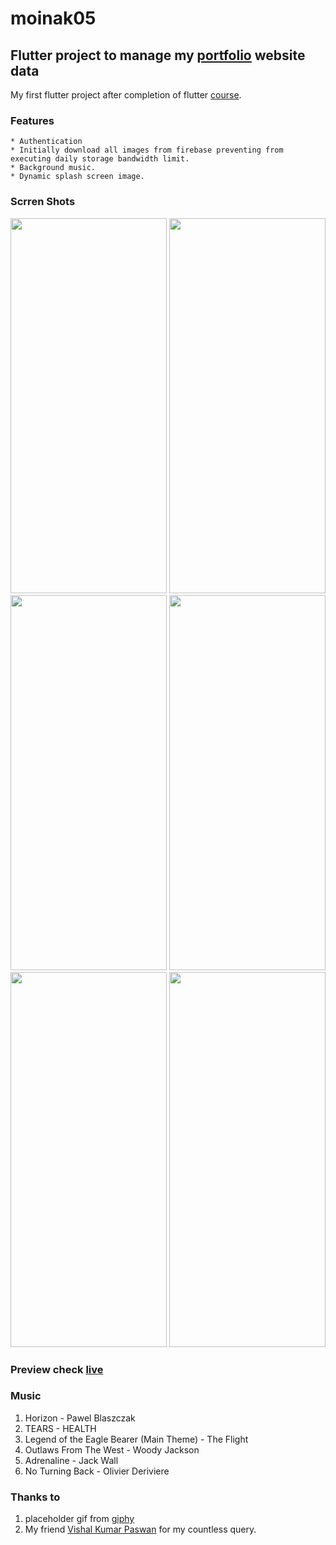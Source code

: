 # moinak05

## Flutter project to manage my <a href='https://moinak05.vercel.app'>portfolio</a> website data

My first flutter project after completion of flutter <a href="https://www.udemy.com/course/learn-flutter-dart-to-build-ios-android-apps/">course</a>.

### Features

    * Authentication
    * Initially download all images from firebase preventing from executing daily storage bandwidth limit.
    * Background music.
    * Dynamic splash screen image.

### Scrren Shots

<p float="left">
   <img width="250" height="600" src="https://github.com/Moinak-Majumdar/portfolio-manager/assets/99950805/fb429336-41c9-4d2e-9a4c-e00cdd854ef9"/>
   <img width="250" height="600" src="https://github.com/Moinak-Majumdar/portfolio-manager/assets/99950805/b095b0a7-4376-4dcc-afa9-bee48bdba031"/>
   <img width="250" height="600" src="https://github.com/Moinak-Majumdar/portfolio-manager/assets/99950805/49b98a4d-1702-4e32-b9ce-1782b12d7b46"/>
   <img width="250" height="600" src="https://github.com/Moinak-Majumdar/portfolio-manager/assets/99950805/95b800de-0f84-4645-92fc-d44ecf09a445"/>
   <img width="250" height="600" src="https://github.com/Moinak-Majumdar/portfolio-manager/assets/99950805/e2030aff-e99e-43e1-a1cf-f9fbc608fe32"/>
   <img width="250" height="600" src="https://github.com/Moinak-Majumdar/portfolio-manager/assets/99950805/210b3fbe-88a4-42e6-bfaa-1d42fced821f"/>
</p>


### Preview check <a href="https://www.veed.io/view/c370d423-7cac-4e0c-adf6-57a22112d40a?panel=share">live</a>

### Music

1. Horizon - Pawel Blaszczak
2. TEARS - HEALTH
3. Legend of the Eagle Bearer (Main Theme) - The Flight
4. Outlaws From The West - Woody Jackson
5. Adrenaline - Jack Wall
6. No Turning Back - Olivier Deriviere


### Thanks to

1. placeholder gif from <a href='https://giphy.com/'>giphy</a>
2. My friend <a href='https://github.com/vishal-kumar-paswan'>Vishal Kumar Paswan</a> for my countless query.
